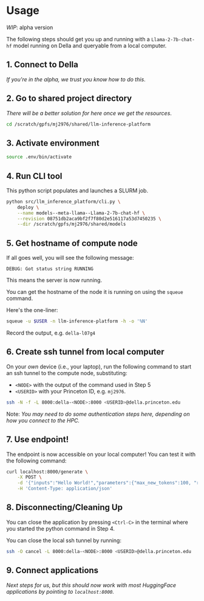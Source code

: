 # Usage

_WIP_: alpha version

The following steps should get you up and running with a `Llama-2-7b-chat-hf` model running on Della and queryable from a local computer.


## 1. Connect to Della

_If you're in the alpha, we trust you know how to do this_.

## 2. Go to shared project directory

_There will be a better solution for here once we get the resources_.

```bash
cd /scratch/gpfs/mj2976/shared/llm-inference-platform
```

## 3. Activate environment

```bash
source .env/bin/activate
```

## 4. Run CLI tool

This python script populates and launches a SLURM job.

```bash
python src/llm_inference_platform/cli.py \
    deploy \
    --name models--meta-llama--Llama-2-7b-chat-hf \
    --revision 08751db2aca9bf2f7f80d2e516117a53d7450235 \
    --dir /scratch/gpfs/mj2976/shared/models
```

## 5. Get hostname of compute node

If all goes well, you will see the following message:

```
DEBUG: Got status string RUNNING
```

This means the server is now running.

You can get the hostname of the node it is running on using the `squeue` command.

Here's the one-liner:

```bash
squeue -u $USER -n llm-inference-platform -h -o '%N'
```

Record the output, e.g. `della-l07g4`


## 6. Create ssh tunnel from local computer

On your _own_ device (i.e., your laptop), run the following command to start an ssh tunnel to the compute node, substituting:

- `<NODE>` with the output of the command used in Step 5
- `<USERID>` with your Princeton ID, e.g. `mj2976`.

```bash
ssh -N -f -L 8000:della-<NODE>:8000 <USERID>@della.princeton.edu
```

Note: _You may need to do some authentication steps here, depending on how you connect to the HPC._


## 7. Use endpoint!

The endpoint is now accessible on your local computer! You can test it with the following command:

```bash
curl localhost:8000/generate \
    -X POST \
    -d '{"inputs":"Hello World!","parameters":{"max_new_tokens":100, "repetition_penalty":2.5}}' \
    -H 'Content-Type: application/json'
```

## 8. Disconnecting/Cleaning Up

You can close the application by pressing `<Ctrl-C>` in the terminal where you started the python command in Step 4.

You can close the local ssh tunnel by running:

```bash
ssh -O cancel -L 8000:della-<NODE>:8000 <USERID>@della.princeton.edu
```


## 9. Connect applications

_Next steps for us, but this should now work with most HuggingFace applications by pointing to `localhost:8000`._


